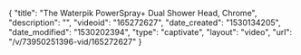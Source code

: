 {
    "title": "The Waterpik PowerSpray+ Dual Shower Head, Chrome",
    "description": "",
    "videoid": "165272627",
    "date_created": "1530134205",
    "date_modified": "1530202394",
    "type": "captivate",
    "layout": "video",
    "url": "\/v\/73950251396-vid\/165272627"
}